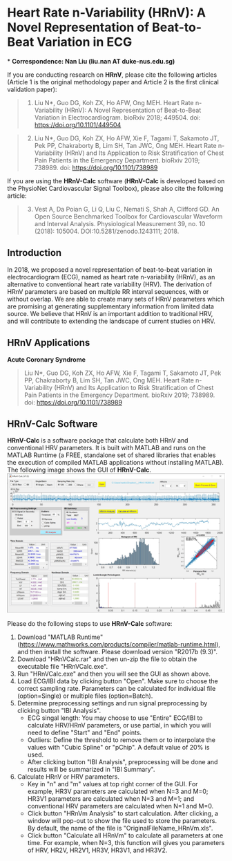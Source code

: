 # Heart Rate n-Variability (HRnV): A Novel Representation of Beat-to-Beat Variation in ECG

\* **Correspondence: Nan Liu (liu.nan AT duke-nus.edu.sg)**

If you are conducting research on **HRnV**, please cite the following articles (Article 1 is the original methodology paper and Article 2 is the first clinical validation paper):
> 1) Liu N*, Guo DG, Koh ZX, Ho AFW, Ong MEH. Heart Rate n-Variability (HRnV): A Novel Representation of Beat-to-Beat Variation in Electrocardiogram. bioRxiv 2018; 449504. doi: https://doi.org/10.1101/449504

> 2) Liu N*, Guo DG, Koh ZX, Ho AFW, Xie F, Tagami T, Sakamoto JT, Pek PP, Chakraborty B, Lim SH, Tan JWC, Ong MEH. Heart Rate n-Variability (HRnV) and Its Application to Risk Stratification of Chest Pain Patients in the Emergency Department. bioRxiv 2019; 738989. doi: https://doi.org/10.1101/738989

If you are using the **HRnV-Calc** software (**HRnV-Calc** is developed based on the PhysioNet Cardiovascular Signal Toolbox), please also cite the following article:
> 3) Vest A, Da Poian G, Li Q, Liu C, Nemati S, Shah A, Clifford GD. An Open Source Benchmarked Toolbox for Cardiovascular Waveform and Interval Analysis. Physiological Measurement 39, no. 10 (2018): 105004. DOI:10.5281/zenodo.1243111; 2018.

## Introduction
In 2018, we proposed a novel representation of beat-to-beat variation in electrocardiogram (ECG), named as heart rate n-variability (HRnV), as an alternative to conventional heart rate variability (HRV). The derivation of HRnV parameters are based on multiple RR interval sequences, with or without overlap. We are able to create many sets of HRnV parameters which are promising at generating supplementary information from limited data source. We believe that HRnV is an important addition to traditional HRV, and will contribute to extending the landscape of current studies on HRV.

## HRnV Applications
**Acute Coronary Syndrome**
> Liu N*, Guo DG, Koh ZX, Ho AFW, Xie F, Tagami T, Sakamoto JT, Pek PP, Chakraborty B, Lim SH, Tan JWC, Ong MEH. Heart Rate n-Variability (HRnV) and Its Application to Risk Stratification of Chest Pain Patients in the Emergency Department. bioRxiv 2019; 738989. doi: https://doi.org/10.1101/738989

## HRnV-Calc Software
**HRnV-Calc** is a software package that calculate both HRnV and conventional HRV parameters. It is built with MATLAB and runs on the MATLAB Runtime (a FREE, standalone set of shared libraries that enables the execution of compiled MATLAB applications without installing MATLAB). The following image shows the GUI of **HRnV-Calc**.
![](HRnV-Calc.jpg)

Please do the following steps to use **HRnV-Calc** software:
1. Download "MATLAB Runtime" (https://www.mathworks.com/products/compiler/matlab-runtime.html), and then install the software. Please download version "R2017b (9.3)".
2. Download "HRnVCalc.rar" and then un-zip the file to obtain the executable file "HRnVCalc.exe".
3. Run "HRnVCalc.exe" and then you will see the GUI as shown above.
4. Load ECG/IBI data by clicking button "Open". Make sure to choose the correct sampling rate. Parameters can be calculated for individual file (option=Single) or multiple files (option=Batch).
5. Determine preprocessing settings and run signal preprocessing by clicking button "IBI Analysis".
   - ECG singal length: You may choose to use "Entire" ECG/IBI to calculate HRV/HRnV parameters, or use partial, in which you will need to define "Start" and "End" points.
   - Outliers: Define the threshold to remove them or to interpolate the values with "Cubic Spline" or "pChip". A default value of 20% is used.
   - After clicking button "IBI Analysis", preprocessing will be done and results will be summarized in "IBI Summary".
6. Calculate HRnV or HRV parameters.
   - Key in "n" and "m" values at top right corner of the GUI. For example, HR3V parameters are calculated when N=3 and M=0; HR3V1 parameters are calculated when N=3 and M=1; and conventional HRV parameters are calculated when N=1 and M=0.
   - Click button "HRnVm Analysis" to start calculation. After clicking, a window will pop-out to show the file used to store the parameters. By default, the name of the file is "OriginalFileName_HRnVm.xls".
   - Click button "Calculate all HRnVm" to calculate all parameters at one time. For example, when N=3, this function will gives you parameters of HRV, HR2V, HR2V1, HR3V, HR3V1, and HR3V2.


